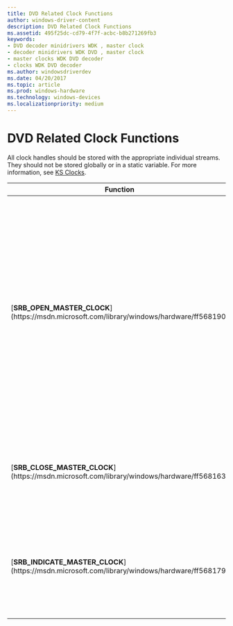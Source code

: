 ```yaml
---
title: DVD Related Clock Functions
author: windows-driver-content
description: DVD Related Clock Functions
ms.assetid: 495f25dc-cd79-4f7f-acbc-b8b271269fb3
keywords:
- DVD decoder minidrivers WDK , master clock
- decoder minidrivers WDK DVD , master clock
- master clocks WDK DVD decoder
- clocks WDK DVD decoder
ms.author: windowsdriverdev
ms.date: 04/20/2017
ms.topic: article
ms.prod: windows-hardware
ms.technology: windows-devices
ms.localizationpriority: medium
---
```


# DVD Related Clock Functions





All clock handles should be stored with the appropriate individual streams. They should not be stored globally or in a static variable. For more information, see [KS Clocks](ks-clocks.md).

<table>
<colgroup>
<col width="50%" />
<col width="50%" />
</colgroup>
<thead>
<tr class="header">
<th>Function</th>
<th>Description</th>
</tr>
</thead>
<tbody>
<tr class="odd">
<td><p>[<strong>SRB_OPEN_MASTER_CLOCK</strong>](https://msdn.microsoft.com/library/windows/hardware/ff568190)</p></td>
<td><p>Indicates to the DVD decoder minidriver that the specified stream is being opened as a master clock, and provides a master clock handle to be used on all calls into the DVD decoder minidriver master clock routine for access to that clock.</p></td>
</tr>
<tr class="even">
<td><p>[<strong>SRB_CLOSE_MASTER_CLOCK</strong>](https://msdn.microsoft.com/library/windows/hardware/ff568163)</p></td>
<td><p>Indicates the specified master clock handle is no longer active.</p></td>
</tr>
<tr class="odd">
<td><p>[<strong>SRB_INDICATE_MASTER_CLOCK</strong>](https://msdn.microsoft.com/library/windows/hardware/ff568179)</p></td>
<td><p>Indicates the handle to be used when calling for time stamps and is provided to all streams.</p></td>
</tr>
</tbody>
</table>

 

 

 




